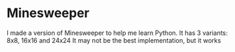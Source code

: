 # Minesweeper
I made a version of Minesweeper to help me learn Python.
It has 3 variants: 8x8, 16x16 and 24x24
It may not be the best implementation, but it works
